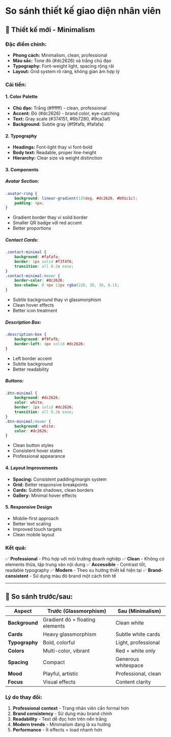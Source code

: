 # So sánh thiết kế giao diện nhân viên

## 🎨 **Thiết kế mới - Minimalism**

### **Đặc điểm chính:**
- **Phong cách:** Minimalism, clean, professional
- **Màu sắc:** Tone đỏ (#dc2626) và trắng chủ đạo
- **Typography:** Font-weight light, spacing rộng rãi
- **Layout:** Grid system rõ ràng, không gian âm hợp lý

### **Cải tiến:**

#### 1. **Color Palette**
- **Chủ đạo:** Trắng (#ffffff) - clean, professional
- **Accent:** Đỏ (#dc2626) - brand color, eye-catching
- **Text:** Gray scale (#374151, #6b7280, #9ca3af)
- **Background:** Subtle gray (#f9fafb, #fafafa)

#### 2. **Typography**
- **Headings:** Font-light thay vì font-bold
- **Body text:** Readable, proper line-height
- **Hierarchy:** Clear size và weight distinction

#### 3. **Components**

##### **Avatar Section:**
```css
.avatar-ring {
    background: linear-gradient(135deg, #dc2626, #b91c1c);
    padding: 4px;
}
```
- Gradient border thay vì solid border
- Smaller QR badge với red accent
- Better proportions

##### **Contact Cards:**
```css
.contact-minimal {
    background: #fafafa;
    border: 1px solid #f3f4f6;
    transition: all 0.2s ease;
}
.contact-minimal:hover {
    border-color: #dc2626;
    box-shadow: 0 4px 12px rgba(220, 38, 38, 0.1);
}
```
- Subtle background thay vì glassmorphism
- Clean hover effects
- Better icon treatment

##### **Description Box:**
```css
.description-box {
    background: #f9fafb;
    border-left: 4px solid #dc2626;
}
```
- Left border accent
- Subtle background
- Better readability

##### **Buttons:**
```css
.btn-minimal {
    background: #dc2626;
    color: white;
    border: 2px solid #dc2626;
    transition: all 0.2s ease;
}
.btn-minimal:hover {
    background: white;
    color: #dc2626;
}
```
- Clean button styles
- Consistent hover states
- Professional appearance

#### 4. **Layout Improvements**
- **Spacing:** Consistent padding/margin system
- **Grid:** Better responsive breakpoints
- **Cards:** Subtle shadows, clean borders
- **Gallery:** Minimal hover effects

#### 5. **Responsive Design**
- Mobile-first approach
- Better text scaling
- Improved touch targets
- Clean mobile layout

### **Kết quả:**
✅ **Professional** - Phù hợp với môi trường doanh nghiệp
✅ **Clean** - Không có elements thừa, tập trung vào nội dung
✅ **Accessible** - Contrast tốt, readable typography
✅ **Modern** - Theo xu hướng thiết kế hiện tại
✅ **Brand-consistent** - Sử dụng màu đỏ brand một cách tinh tế

---

## 🔄 **So sánh trước/sau:**

| Aspect | Trước (Glassmorphism) | Sau (Minimalism) |
|--------|----------------------|-------------------|
| **Background** | Gradient đỏ + floating elements | Clean white |
| **Cards** | Heavy glassmorphism | Subtle white cards |
| **Typography** | Bold, colorful | Light, professional |
| **Colors** | Multi-color, vibrant | Red + white only |
| **Spacing** | Compact | Generous whitespace |
| **Mood** | Playful, artistic | Professional, clean |
| **Focus** | Visual effects | Content clarity |

### **Lý do thay đổi:**
1. **Professional context** - Trang nhân viên cần formal hơn
2. **Brand consistency** - Sử dụng màu brand chính
3. **Readability** - Text dễ đọc hơn trên nền trắng
4. **Modern trends** - Minimalism đang là xu hướng
5. **Performance** - Ít effects = load nhanh hơn
